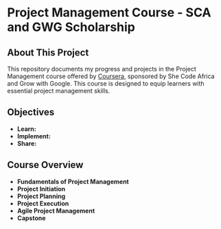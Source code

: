   # Project Management Course - SCA and GWG Scholarship

## About This Project
This repository documents my progress and projects in the Project Management course offered by [Coursera](https://www.coursera.org/), sponsored by She Code Africa and Grow with Google. This course is designed to equip learners with essential project management skills.

## Objectives
- **Learn:** 
- **Implement:** 
- **Share:** 

## Course Overview 
- **Fundamentals of Project Management**
- **Project Initiation**
- **Project Planning**
- **Project Execution**
- **Agile Project Management**
- **Capstone** 

